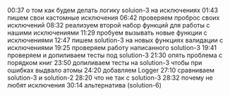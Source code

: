 00:37 о том как будем делать логику soluion-3 на исключениях
01:43 пишем свои кастомные исключения
06:42 проверяем проброс своих исключений
08:32 реализуем второй набор функций для работы с нашими исключениями
11:29 пробуем вызывать новые функции с исключениями
12:47 пишем solution-3 на новых функциях валидации с исключениями
19:25 проверяем работу написанного solution-3
19:41 проверяем и допиливаем тесты под solution-3
21:30 опять проблема с порядком книг
23:50 допиливаем тесты на solution-3 чтобы при ошибках выдвало атомы
24:20 добавляем Logger
27:10 сравниваем solution-3 и solution-2
28:20 что не так с solution-3
28:32 почему не любят исключения
30:14 альтернатива (solution-6)
